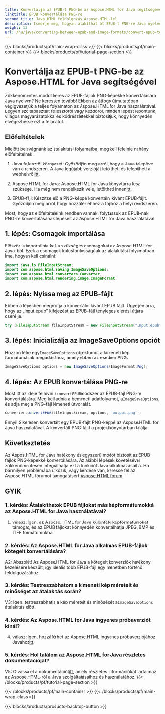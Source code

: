```yaml
---
title: Konvertálja az EPUB-t PNG-be az Aspose.HTML for Java segítségével
linktitle: EPUB konvertálása PNG-re
second_title: Java HTML feldolgozás Aspose.HTML-lel
description: Ismerje meg, hogyan alakíthat át EPUB-t PNG-re Java nyelven az Aspose.HTML for Java segítségével. Lépésről lépésre útmutató a zökkenőmentes átalakításhoz.
weight: 13
url: /hu/java/converting-between-epub-and-image-formats/convert-epub-to-png/
---
```


{{< blocks/products/pf/main-wrap-class >}}
{{< blocks/products/pf/main-container >}}
{{< blocks/products/pf/tutorial-page-section >}}

# Konvertálja az EPUB-t PNG-be az Aspose.HTML for Java segítségével

Zökkenőmentes módot keres az EPUB-fájlok PNG-képekké konvertálására Java nyelven? Ne keressen tovább! Ebben az átfogó útmutatóban végigvezetjük a teljes folyamaton az Aspose.HTML for Java használatával. Legyen szó tapasztalt fejlesztőről vagy kezdőről, minden lépést lebontunk, világos magyarázatokkal és kódrészletekkel biztosítjuk, hogy könnyedén elvégezhesse ezt a feladatot.

## Előfeltételek

Mielőtt belevágnánk az átalakítási folyamatba, meg kell felelnie néhány előfeltételnek:

1.  Java fejlesztői környezet: Győződjön meg arról, hogy a Java telepítve van a rendszeren. A Java legújabb verzióját letöltheti és telepítheti a webhelyről[itt](https://www.oracle.com/java/technologies/javase-downloads.html).

2. Aspose.HTML for Java: Aspose.HTML for Java könyvtárra lesz szüksége. Ha még nem rendelkezik vele, letöltheti innen[itt](https://releases.aspose.com/html/java/).

3. EPUB-fájl: Készítse elő a PNG-képpé konvertálni kívánt EPUB-fájlt. Győződjön meg arról, hogy hozzáfér ehhez a fájlhoz a helyi rendszeren.

Most, hogy az előfeltételeink rendben vannak, folytassuk az EPUB-nak PNG-re konvertálásának lépéseit az Aspose.HTML for Java használatával.

## 1. lépés: Csomagok importálása

Először is importálnia kell a szükséges csomagokat az Aspose.HTML for Java-ból. Ezek a csomagok kulcsfontosságúak az átalakítási folyamatban. Íme, hogyan kell csinálni:

```java
import java.io.FileInputStream;
import com.aspose.html.saving.ImageSaveOptions;
import com.aspose.html.converters.Converter;
import com.aspose.html.rendering.image.ImageFormat;
```

## 2. lépés: Nyissa meg az EPUB-fájlt

Ebben a lépésben megnyitja a konvertálni kívánt EPUB fájlt. Ügyeljen arra, hogy az „input.epub” kifejezést az EPUB-fájl tényleges elérési útjára cserélje.

```java
try (FileInputStream fileInputStream = new FileInputStream("input.epub")) {
```

## 3. lépés: Inicializálja az ImageSaveOptions opciót

 Hozzon létre egy`ImageSaveOptions` objektumot a kimeneti kép formátumának megadásához, amely ebben az esetben PNG.

```java
ImageSaveOptions options = new ImageSaveOptions(ImageFormat.Png);
```

## 4. lépés: Az EPUB konvertálása PNG-re

 Most itt az ideje felhívni a`convertEPUB`módszer az EPUB-fájl PNG-re konvertálására. Meg kell adnia a bemeneti adatfolyamot, a`ImageSaveOptions`, és adja meg a PNG-fájl kimeneti útvonalát.

```java
Converter.convertEPUB(fileInputStream, options, "output.png");
```

Ennyi! Sikeresen konvertált egy EPUB-fájlt PNG-képpé az Aspose.HTML for Java használatával. A konvertált PNG-fájlt a projektkönyvtárban találja.

## Következtetés
 Az Aspos.HTML for Java hatékony és egyszerű módot biztosít az EPUB-fájlok PNG-képekké konvertálására. Az alábbi lépések követésével zökkenőmentesen integrálhatja ezt a funkciót Java-alkalmazásaiba. Ha bármilyen problémába ütközik, vagy kérdése van, keresse fel az Aspose.HTML fórumot támogatásért:[Aspose.HTML fórum](https://forum.aspose.com/).

## GYIK

### 1. kérdés: Átalakíthatok EPUB fájlokat más képformátumokká az Aspose.HTML for Java használatával?

1. válasz: Igen, az Aspose.HTML for Java különféle képformátumokat támogat, és az EPUB fájlokat könnyedén konvertálhatja JPEG, BMP és TIFF formátumokba.

### 2. kérdés: Az Aspose.HTML for Java alkalmas EPUB-fájlok kötegelt konvertálására?
   
A2: Abszolút! Az Aspose.HTML for Java a kötegelt konverziók hatékony kezelésére készült, így ideális több EPUB-fájl egy menetben történő feldolgozásához.

### 3. kérdés: Testreszabhatom a kimeneti kép méreteit és minőségét az átalakítás során?

 V3: Igen, testreszabhatja a kép méreteit és minőségét a`ImageSaveOptions` átalakítás előtt. 

### 4. kérdés: Az Aspose.HTML for Java ingyenes próbaverziót kínál?

 4. válasz: Igen, hozzáférhet az Aspose.HTML ingyenes próbaverziójához Javahoz[itt](https://releases.aspose.com/).

### 5. kérdés: Hol találom az Aspose.HTML for Java részletes dokumentációját?

 V5: Olvassa el a dokumentációt[itt](https://reference.aspose.com/html/java/), amely részletes információkat tartalmaz az Aspose.HTML-ről a Java szolgáltatásaihoz és használatához.
{{< /blocks/products/pf/tutorial-page-section >}}

{{< /blocks/products/pf/main-container >}}
{{< /blocks/products/pf/main-wrap-class >}}

{{< blocks/products/products-backtop-button >}}
